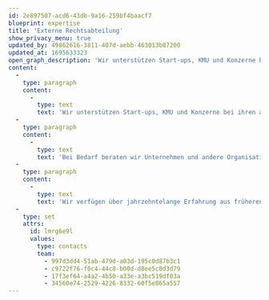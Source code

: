 ```yaml
---
id: 2e897507-acd6-43db-9a16-259bf4baacf7
blueprint: expertise
title: 'Externe Rechtsabteilung'
show_privacy_menu: true
updated_by: 49862616-3811-407d-aebb-463013b87200
updated_at: 1695633323
open_graph_description: 'Wir unterstützen Start-ups, KMU und Konzerne bei ihren anspruchsvollen täglichen Aufgaben im Zusammenhang mit allen Aspekten des Wirtschafts-, Gesellschafts-, Arbeits- und Wettbewerbsrechts (inkl. Entwurf, Prüfung, Verhandlung und Abschluss aller Arten von Verträgen, Corporate Housekeeping, Handelsregisteranmeldungen, Corporate Governance, Digitalisierungsprojekte, Tokenisierung, Smart-Contract-Lösungen usw.). Zudem bieten wir die Dienste eines externen Datenschutzbeauftragten (DPO) und eines (regulatorischen) Compliance-Beauftragten an.'
content:
  -
    type: paragraph
    content:
      -
        type: text
        text: 'Wir unterstützen Start-ups, KMU und Konzerne bei ihren anspruchsvollen täglichen Aufgaben im Zusammenhang mit allen Aspekten des Wirtschafts-, Gesellschafts-, Arbeits- und Wettbewerbsrechts (inkl. Entwurf, Prüfung, Verhandlung und Abschluss aller Arten von Verträgen, Corporate Housekeeping, Handelsregisteranmeldungen, Corporate Governance, Digitalisierungsprojekte, Tokenisierung, Smart-Contract-Lösungen usw.). Zudem bieten wir die Dienste eines externen Datenschutzbeauftragten (DPO) und eines (regulatorischen) Compliance-Beauftragten an.'
  -
    type: paragraph
    content:
      -
        type: text
        text: 'Bei Bedarf beraten wir Unternehmen und andere Organisationen beim Aufbau einer eigenen Rechtsabteilung und beim Einsatz moderner LegalTech-Produkte.'
  -
    type: paragraph
    content:
      -
        type: text
        text: 'Wir verfügen über jahrzehntelange Erfahrung aus früheren Tätigkeiten in rechtlichen Führungspositionen in verschiedenen Grossunternehmen.'
  -
    type: set
    attrs:
      id: lmrg6e9l
      values:
        type: contacts
        team:
          - 997d3dd4-51ab-479d-a03d-195c0d87b3c1
          - c9722f76-f0c4-44c8-b00d-d8ee5c0d3d79
          - 17f3ef64-a4a2-4b50-a33e-a3bc519df03a
          - 34560e74-2529-4226-8332-60f5e865a557
---
```

